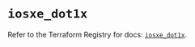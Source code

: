 # `iosxe_dot1x`

Refer to the Terraform Registry for docs: [`iosxe_dot1x`](https://registry.terraform.io/providers/ciscodevnet/iosxe/0.9.3/docs/resources/dot1x).

